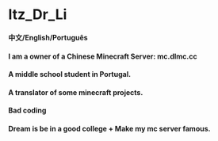 # Itz_Dr_Li
**中文/English/Português**

#### I am a owner of a Chinese Minecraft Server: mc.dlmc.cc

#### A middle school student in Portugal.

#### A translator of some minecraft projects.

#### Bad coding

#### Dream is be in a good college + Make my mc server famous.
